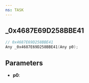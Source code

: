 ```yaml
---
ns: TASK
---
```

## _0x4687E69D258BBE41

```c
// 0x4687E69D258BBE41
Any _0x4687E69D258BBE41(Any p0);
```

## Parameters
* **p0**:
